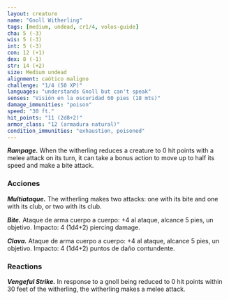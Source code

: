 ```yaml
---
layout: creature
name: "Gnoll Witherling"
tags: [medium, undead, cr1/4, volos-guide]
cha: 5 (-3)
wis: 5 (-3)
int: 5 (-3)
con: 12 (+1)
dex: 8 (-1)
str: 14 (+2)
size: Medium undead
alignment: caótico maligno
challenge: "1/4 (50 XP)"
languages: "understands Gnoll but can't speak"
senses: "Visión en la oscuridad 60 pies (18 mts)"
damage_immunities: "poison"
speed: "30 ft."
hit_points: "11 (2d8+2)"
armor_class: "12 (armadura natural)"
condition_immunities: "exhaustion, poisoned"
---
```


***Rampage.*** When the witherling reduces a creature to 0 hit points with a melee attack on its turn, it can take a bonus action to move up to half its speed and make a bite attack.

### Acciones

***Multiataque.*** The witherling makes two attacks: one with its bite and one with its club, or two with its club.

***Bite.*** Ataque de arma cuerpo a cuerpo: +4 al ataque, alcance 5 pies, un objetivo. Impacto: 4 (1d4+2) piercing damage.

***Clava.*** Ataque de arma cuerpo a cuerpo: +4 al ataque, alcance 5 pies, un objetivo. Impacto: 4 (1d4+2) puntos de daño contundente.

### Reactions

***Vengeful Strike.*** In response to a gnoll being reduced to 0 hit points within 30 feet of the witherling, the witherling makes a melee attack.